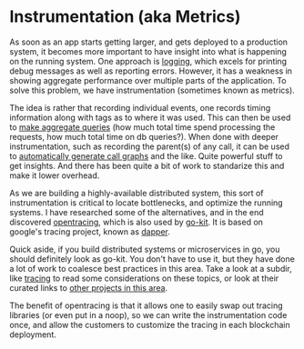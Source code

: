# Instrumentation (aka Metrics)

As soon as an app starts getting larger, and gets deployed to a production system, it becomes more important to have insight into what is happening on the running system.  One approach is [logging](Logging.md), which excels for printing debug messages as well as reporting errors.  However, it has a weakness in showing aggregate performance over multiple parts of the application.  To solve this problem, we have instrumentation (sometimes known as metrics).

The idea is rather that recording individual events, one records timing information along with tags as to where it was used.  This can then be used to [make aggregate queries](https://prometheus.io/docs/visualization/grafana/) (how much total time spend processing the requests, how much total time on db queries?).  When done with deeper instrumentation, such as recording the parent(s) of any call, it can be used to [automatically generate call graphs](https://github.com/spacemonkeygo/monkit#call-graphs) and the like.  Quite powerful stuff to get insights. And there has been quite a bit of work to standarize this and make it lower overhead.

As we are building a highly-available distributed system, this sort of instrumentation is critical to locate bottlenecks, and optimize the running systems.  I have researched some of the alternatives, and in the end discovered [opentracing](http://opentracing.io/), which is also used by [go-kit](https://github.com/go-kit/kit). It is based on google's tracing project, known as [dapper](https://research.google.com/pubs/pub36356.html).

Quick aside, if you build distributed systems or microservices in go, you should definitely look as go-kit.  You don't have to use it, but they have done a lot of work to coalesce best practices in this area. Take a look at a subdir, like [tracing](https://github.com/go-kit/kit/tree/master/tracing) to read some considerations on these topics, or look at their curated links to [other projects in this area](https://github.com/go-kit/kit#related-projects).

The benefit of opentracing is that it allows one to easily swap out tracing libraries (or even put in a noop), so we can write the instrumentation code once, and allow the customers to customize the tracing in each blockchain deployment.
